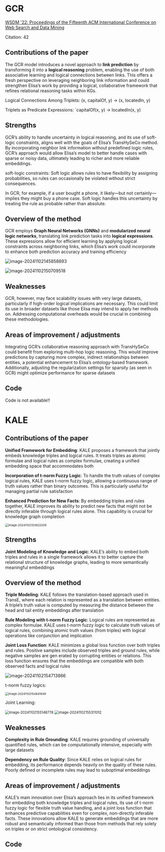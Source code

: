 # GCR

[WSDM '22: Proceedings of the Fifteenth ACM International Conference on Web Search and Data Mining](https://dl.acm.org/doi/proceedings/10.1145/3488560)

Citation: 42

## Contributions of the paper

The GCR model introduces a novel approach to **link prediction** by transforming it into a **logical reasoning** problem, enabling the use of both associative learning and logical connections between links. This offers a fresh perspective on leveraging neighboring link information and could strengthen Elisa’s work by providing a logical, collaborative framework that refines relational reasoning tasks within KGs.

Logical Connections Among Triplets: (x, capitalOf, y) → (x, locatedIn, y)

Triplets as Predicate Expressions: `capitalOf(x, y) → locatedIn(x, y)

## Strengths 

GCR’s ability to handle uncertainty in logical reasoning, and its use of soft-logic constraints, aligns well with the goals of Elisa’s TransHySeCo method. By incorporating neighbor link information without predefined logic rules, GCR’s approach would allow Elisa’s model to better handle cases with sparse or noisy data, ultimately leading to richer and more reliable embeddings.

soft-logic constraints: Soft logic allows rules to have flexibility by assigning probabilities, so rules can occasionally be violated without strict consequences.

In GCR, for example, if a user bought a phone, it likely—but not certainly—implies they might buy a phone case. Soft logic handles this uncertainty by treating the rule as probable rather than absolute.



## Overview of the method

GCR employs **Graph Neural Networks (GNNs)** and **modularized neural logic networks**, translating link prediction tasks into **logical expressions**. These expressions allow for efficient learning by applying logical constraints across neighboring links, which Elisa’s work could incorporate to enhance both prediction accuracy and training efficiency

![image-20241102145858893](/home/yutao/.config/Typora/typora-user-images/image-20241102145858893.png)

![image-20241102150709518](/home/yutao/.config/Typora/typora-user-images/image-20241102150709518.png)

## Weaknesses 

GCR, however, may face scalability issues with very large datasets, particularly if high-order logical implications are necessary. This could limit its use in broader datasets like those Elisa may intend to apply her methods on. Addressing computational overheads would be crucial in combining these methodologies.







## Areas of improvement / adjustments

Integrating GCR’s collaborative reasoning approach with TransHySeCo could benefit from exploring multi-hop logic reasoning. This would improve predictions by capturing more complex, indirect relationships between entities, a potential enhancement to Elisa’s ontology-based framework. Additionally, adjusting the regularization settings for sparsity (as seen in GCR) might optimize performance for sparse datasets







## Code

Code is not available!!





# KALE

## Contributions of the paper

**Unified Framework for Embedding**: KALE proposes a framework that jointly embeds knowledge triples and logical rules. It treats triples as atomic formulae and logical rules as complex formulae, creating a unified embedding space that accommodates both

**Incorporation of t-norm Fuzzy Logic**: To handle the truth values of complex logical rules, KALE uses t-norm fuzzy logic, allowing a continuous range of truth values rather than binary outcomes. This is particularly useful for managing partial rule satisfaction

**Enhanced Prediction for New Facts**: By embedding triples and rules together, KALE improves its ability to predict new facts that might not be directly inferable through logical rules alone. This capability is crucial for knowledge graph completion

<img src="/home/yutao/.config/Typora/typora-user-images/image-20241102153922009.png" alt="image-20241102153922009" style="zoom:67%;" />

## Strengths 

**Joint Modeling of Knowledge and Logic**: KALE’s ability to embed both triples and rules in a single framework allows it to better capture the relational structure of knowledge graphs, leading to more semantically meaningful embeddings



## Overview of the method

**Triple Modeling**: KALE follows the translation-based approach used in TransE, where each relation is represented as a translation between entities. A triple’s truth value is computed by measuring the distance between the head and tail entity embeddings after translation

**Rule Modeling with t-norm Fuzzy Logic**: Logical rules are represented as complex formulae. KALE uses t-norm fuzzy logic to calculate truth values of logical rules, combining atomic truth values (from triples) with logical operations like conjunction and implication

**Joint Loss Function**: KALE minimizes a global loss function over both triples and rules. Positive samples include observed triples and ground rules, while negative samples are gen	erated by corrupting entities or relations. This loss function ensures that the embeddings are compatible with both observed facts and logical rules

![image-20241102154713866](/home/yutao/.config/Typora/typora-user-images/image-20241102154713866.png)

t-norm fuzzy logics:

<img src="/home/yutao/.config/Typora/typora-user-images/image-20241102154841649.png" alt="image-20241102154841649" style="zoom:67%;" />



Joint Learning:

<img src="/home/yutao/.config/Typora/typora-user-images/image-20241102155148778.png" alt="image-20241102155148778" style="zoom:80%;" />

<img src="/home/yutao/.config/Typora/typora-user-images/image-20241102155311012.png" alt="image-20241102155311012" style="zoom:80%;" />

## Weaknesses 

**Complexity in Rule Grounding**: KALE requires grounding of universally quantified rules, which can be computationally intensive, especially with large datasets

**Dependency on Rule Quality**: Since KALE relies on logical rules for embedding, its performance depends heavily on the quality of these rules. Poorly defined or incomplete rules may lead to suboptimal embeddings





## Areas of improvement / adjustments

KALE’s main innovation over Elisa’s approach lies in its unified framework for embedding both knowledge triples and logical rules, its use of t-norm fuzzy logic for flexible truth value handling, and a joint loss function that enhances predictive capabilities even for complex, non-directly inferable facts. These innovations allow KALE to generate embeddings that are more robust and semantically informed than those from methods that rely solely on triples or on strict ontological consistency.





## Code